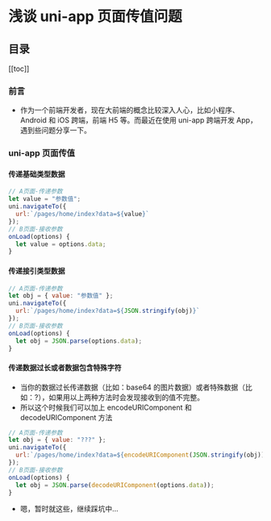 # 浅谈 uni-app 页面传值问题

## 目录

[[toc]]

### 前言

- 作为一个前端开发者，现在大前端的概念比较深入人心，比如小程序、Android 和 iOS 跨端，前端 H5 等。而最近在使用 uni-app 跨端开发 App，遇到些问题分享一下。

### uni-app 页面传值

#### 传递基础类型数据

```js
// A页面-传递参数
let value = "参数值";
uni.navigateTo({
  url:`/pages/home/index?data=${value}`
});
// B页面-接收参数
onLoad(options) {
  let value = options.data;
}
```

#### 传递接引类型数据

```js
// A页面-传递参数
let obj = { value: "参数值" };
uni.navigateTo({
  url:`/pages/home/index?data=${JSON.stringify(obj)}`
});
// B页面-接收参数
onLoad(options) {
  let obj = JSON.parse(options.data);
}
```

#### 传递数据过长或者数据包含特殊字符

- 当你的数据过长传递数据（比如：base64 的图片数据）或者特殊数据（比如：?），如果用以上两种方法时会发现接收到的值不完整。
- 所以这个时候我们可以加上 encodeURIComponent 和 decodeURIComponent 方法

```js
// A页面-传递参数
let obj = { value: "???" };
uni.navigateTo({
  url:`/pages/home/index?data=${encodeURIComponent(JSON.stringify(obj))}`
});
// B页面-接收参数
onLoad(options) {
  let obj = JSON.parse(decodeURIComponent(options.data));
}
```

- 嗯，暂时就这些，继续踩坑中...
